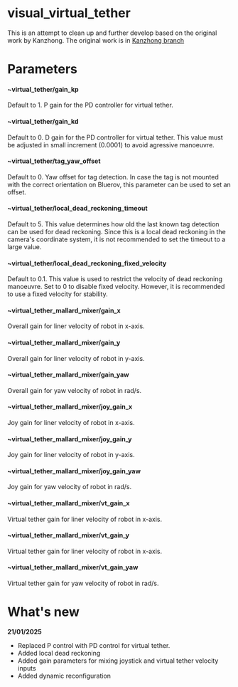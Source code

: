 # visual_virtual_tether
This is an attempt to clean up and further develop based on the original work by Kanzhong. The original work is in [Kanzhong branch](https://github.com/EEEManchester/visual_virtual_tether/commits/kanzhong/)

# Parameters
#### ~virtual_tether/gain_kp
Default to 1. P gain for the PD controller for virtual tether.

#### ~virtual_tether/gain_kd
Default to 0. D gain for the PD controller for virtual tether. This value must be adjusted in small increment (0.0001) to avoid agressive manoeuvre.

#### ~virtual_tether/tag_yaw_offset
Default to 0. Yaw offset for tag detection. In case the tag is not mounted with the correct orientation on Bluerov, this parameter can be used to set an offset.

#### ~virtual_tether/local_dead_reckoning_timeout
Default to 5. This value determines how old the last known tag detection can be used for dead reckoning. Since this is a local dead reckoning in the camera's coordinate system, it is not recommended to set the timeout to a large value.

#### ~virtual_tether/local_dead_reckoning_fixed_velocity
Default to 0.1. This value is used to restrict the velocity of dead reckoning manoeuvre. Set to 0 to disable fixed velocity. However, it is recommended to use a fixed velocity for stability.

#### ~virtual_tether_mallard_mixer/gain_x
Overall gain for liner velocity of robot in x-axis.

#### ~virtual_tether_mallard_mixer/gain_y
Overall gain for liner velocity of robot in y-axis.

#### ~virtual_tether_mallard_mixer/gain_yaw
Overall gain for yaw velocity of robot in rad/s.

#### ~virtual_tether_mallard_mixer/joy_gain_x
Joy gain for liner velocity of robot in x-axis.

#### ~virtual_tether_mallard_mixer/joy_gain_y
Joy gain for liner velocity of robot in y-axis.

#### ~virtual_tether_mallard_mixer/joy_gain_yaw
Joy gain for yaw velocity of robot in rad/s.

#### ~virtual_tether_mallard_mixer/vt_gain_x
Virtual tether gain for liner velocity of robot in x-axis.

#### ~virtual_tether_mallard_mixer/vt_gain_y
Virtual tether gain for liner velocity of robot in x-axis.

#### ~virtual_tether_mallard_mixer/vt_gain_yaw
Virtual tether gain for yaw velocity of robot in rad/s.

# What's new
**21/01/2025**
- Replaced P control with PD control for virtual tether.
- Added local dead reckoning
- Added gain parameters for mixing joystick and virtual tether velocity inputs
- Added dynamic reconfiguration
